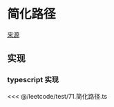 # 简化路径
[来源](https://leetcode.cn/problems/simplify-path/)

## 实现

### typescript 实现

<<< @/leetcode/test/71.简化路径.ts

